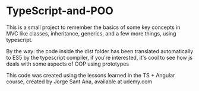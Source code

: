 # TypeScript-and-POO

This is a small project to remember the basics of some key concepts in MVC like classes, inheritance, generics, and a few more things, using typescript.

By the way: the code inside the dist folder has been translated automatically to ES5 by the typescript compiler, if you're interested, it's cool to see how js deals with some aspects of OOP using prototypes

This code was created using the lessons learned in the TS + Angular course, created by Jorge Sant Ana, available at udemy.com

